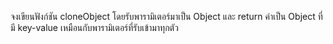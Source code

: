 จงเขียนฟังก์ชัน cloneObject โดยรับพารามิเตอร์มาเป็น Object และ return ค่าเป็น Object ที่มี key-value เหมือนกับพารามิเตอร์ที่รับเข้ามาทุกตัว